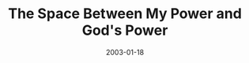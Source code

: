 ---
layout: message
category: message
series: "The Space Between"
title: "The Space Between My Power and God's Power"
date: 2003-01-18
audio-description: "We've somehow lost that healthy space between sanity and our maximum limits."
audio: "http://s3.amazonaws.com/crossroadsaudiomessages/My Power and Gods Power.mp3"
audio-title: "The Space Between My Power and God's Power"
audio-duration: "39&#58;21"
---